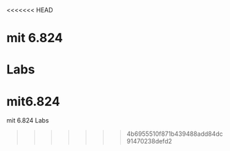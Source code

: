 <<<<<<< HEAD
# mit 6.824

Labs
=======
# mit6.824
mit 6.824 Labs
>>>>>>> 4b6955510f871b439488add84dc91470238defd2
